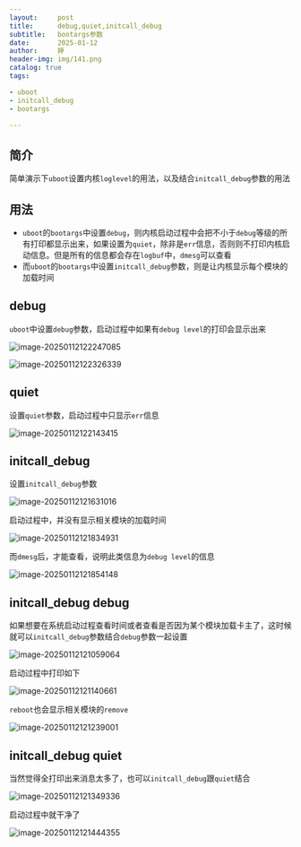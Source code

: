 ```yaml
---
layout:     post   				    
title:      debug,quiet,initcall_debug			
subtitle:  	bootargs参数
date:       2025-01-12				
author:     婷                               
header-img: img/141.png 	
catalog: true 						
tags:								

- uboot
- initcall_debug
- bootargs

---
```






## 简介

简单演示下`uboot`设置内核`loglevel`的用法，以及结合`initcall_debug`参数的用法





## 用法

- `uboot`的`bootargs`中设置`debug`，则内核启动过程中会把不小于`debug`等级的所有打印都显示出来，如果设置为`quiet`，除非是`err`信息，否则则不打印内核启动信息。但是所有的信息都会存在`logbuf`中，`dmesg`可以查看
- 而`uboot`的`bootargs`中设置`initcall_debug`参数，则是让内核显示每个模块的加载时间





## debug

`uboot`中设置`debug`参数，启动过程中如果有`debug level`的打印会显示出来

![image-20250112122247085](https://raw.githubusercontent.com/copyright1999/image-typora-markdown/main/initcall_debug/image-20250112122247085.png)

![image-20250112122326339](https://raw.githubusercontent.com/copyright1999/image-typora-markdown/main/initcall_debug/image-20250112122326339.png)



## quiet

设置`quiet`参数，启动过程中只显示`err`信息

![image-20250112122143415](https://raw.githubusercontent.com/copyright1999/image-typora-markdown/main/initcall_debug/image-20250112122143415.png)



## initcall_debug

设置`initcall_debug`参数

![image-20250112121631016](https://raw.githubusercontent.com/copyright1999/image-typora-markdown/main/initcall_debug/image-20250112121631016.png)

启动过程中，并没有显示相关模块的加载时间

![image-20250112121834931](https://raw.githubusercontent.com/copyright1999/image-typora-markdown/main/initcall_debug/image-20250112121834931.png)

而`dmesg`后，才能查看，说明此类信息为`debug level`的信息

![image-20250112121854148](https://raw.githubusercontent.com/copyright1999/image-typora-markdown/main/initcall_debug/image-20250112121854148.png)





## initcall_debug debug

如果想要在系统启动过程查看时间或者查看是否因为某个模块加载卡主了，这时候就可以`initcall_debug`参数结合`debug`参数一起设置

![image-20250112121059064](https://raw.githubusercontent.com/copyright1999/image-typora-markdown/main/initcall_debug/image-20250112121059064.png)

启动过程中打印如下

![image-20250112121140661](https://raw.githubusercontent.com/copyright1999/image-typora-markdown/main/initcall_debug/image-20250112121140661.png)

`reboot`也会显示相关模块的`remove`

![image-20250112121239001](https://raw.githubusercontent.com/copyright1999/image-typora-markdown/main/initcall_debug/image-20250112121239001.png)





## initcall_debug quiet

当然觉得全打印出来消息太多了，也可以`initcall_debug`跟`quiet`结合

![image-20250112121349336](https://raw.githubusercontent.com/copyright1999/image-typora-markdown/main/initcall_debug/image-20250112121349336.png)

启动过程中就干净了

![image-20250112121444355](https://raw.githubusercontent.com/copyright1999/image-typora-markdown/main/initcall_debug/image-20250112121444355.png)





















